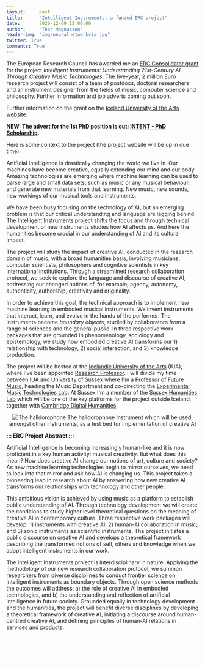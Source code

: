 ```yaml
---
layout:     post
title:      "Intelligent Instruments: a funded ERC project"
date:       2020-12-09 12:00:00
author:     "Thor Magnusson"
header-img: "img/neuralnetworkvis.jpg"
twitter: True
comments: True
---
```


The European Research Council has awarded me an <a href="https://erc.europa.eu/news/CoG-recipients-2020">ERC Consolidator grant</a> for the project <i>Intelligent Instruments: Understanding 21st-Century AI Through Creative Music Technologies</i>. The five-year, 2 million Euro research project will consist of a team of postdocs, doctoral researchers and an instrument designer from the fields of music, computer science and philosophy. Further information and job adverts coming out soon. 

Further information on the grant on the <a href="https://www.lhi.is/en/news/2-million-euro-grant-iua-erc">Iceland University of the Arts website</a>.

<b>NEW: The advert for the 1st PhD position is out:  <a href="https://www.lhi.is/en/intent">INTENT - PhD Scholarship</a>.</b>

Here is some context to the project (the project website will be up in due time):

Artificial Intelligence is drastically changing the world we live in. Our machines have become creative, equally extending our mind and our body. Amazing technologies are emerging where machine learning can be used to parse large and small data sets, such as music or any musical behaviour, and generate new materials from that learning. New music, new sounds, new workings of our musical tools and instruments. 

We have been busy focusing on the technology of AI, but an emerging problem is that our critical understanding and language are lagging behind. The Intelligent Instruments project shifts the focus and through technical development of new instruments studies how AI affects us. And here the humanities become crucial in our understanding of AI and its cultural impact. 

The project will study the impact of creative AI, conducted in the research domain of music, with a broad humanities basis, involving musicians, computer scientists, philosophers and cognitive scientists in key international institutions. Through a streamlined research collaboration protocol, we seek to explore the language and discourse of creative AI, addressing our changed notions of, for example, agency, autonomy, authenticity, authorship, creativity and originality. 

In order to achieve this goal, the technical approach is to implement new machine learning in embodied musical instruments. We invent instruments that interact, learn, and evolve in the hands of the performer. The instruments become <i>boundary objects</i>, studied by collaborators from a range of sciences and the general public. In three respective work packages that are grounded in phenomenology, sociology and epistemology, we study how embodied creative AI transforms our 1) relationship with technology, 2) social interaction, and 3) knowledge production. 

The project will be hosted at the <a href="https://www.lhi.is/en">Icelandic University of the Arts</a> (IUA), where I've been appointed <a href="https://www.lhi.is/en/news/2-million-euro-grant-iua-erc">Research Professor</a>. I will divide my time between IUA and University of Sussex where I'm a <a href="https://profiles.sussex.ac.uk/p164902-thor-magnusson">Professor of Future Music</a>, heading the Music Department and co-directing the <a href="http://www.emutelab.org">Experimental Music Technologies Lab</a>. At Sussex I'm a member of the <a href="https://www.sussex.ac.uk/research/centres/sussex-humanities-lab/">Sussex Humanities Lab</a> which will be one of the key platforms for the project outside Iceland, together with <a href="https://www.cdh.cam.ac.uk">Cambridge Digital Humanities</a>.


<p><center><img src="{{ site.baseurl }}/img/halldorophone.jpg" alt="The halldorophone">
<span class="caption text-muted">The halldorophone instrument which will be used, amongst other instruments, as a test bed for implementation of creative AI</span></center></p>


**::: ERC Project Abstract :::**

Artificial Intelligence is becoming increasingly human-like and it is now proficient in a key human activity: musical creativity. But what does this mean? How does creative AI change our notions of art, culture and society? As new machine learning technologies begin to mirror ourselves, we need to look into that mirror and ask how AI is changing us. This project takes a pioneering leap in research about AI by answering how new creative AI transforms our relationships with technology and other people.

This ambitious vision is achieved by using music as a platform to establish public understanding of AI. Through technology development we will create the conditions to study higher level theoretical questions on the meaning of creative AI in contemporary culture. Three respective work packages will develop: 1) instruments with creative AI; 2) human-AI collaboration in music; and 3) sonic instruments as scientific instruments. The project initiates a public discourse on creative AI and develops a theoretical framework describing the transformed notions of self, others and knowledge when we adopt intelligent instruments in our work.

The Intelligent Instruments project is interdisciplinary in nature. Applying the methodology of our new research collaboration protocol, we summon researchers from diverse disciplines to conduct frontier science on intelligent instruments as boundary objects. Through open science methods the outcomes will address: a) the role of creative AI in embodied technologies, and b) the understanding and reflection of artificial intelligence in future society. Grounded equally in technology development and the humanities, the project will benefit diverse disciplines by developing a theoretical framework of creative AI, initiating a discourse around human-centred creative AI, and defining principles of human-AI relations in services and products.












<br><br>
<font color="#FFFFFF">(c) 2016-2021 &THORN;&oacute;rhallur Magn&uacute;sson, Thorhallur Magnusson, Thor Magnusson</font>
